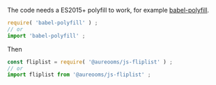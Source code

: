 The code needs a ES2015+ polyfill to work, for example
[babel-polyfill](https://babeljs.io/docs/usage/polyfill).
```js
require( 'babel-polyfill' ) ;
// or
import 'babel-polyfill' ;
```

Then
```js
const fliplist = require( '@aureooms/js-fliplist' ) ;
// or
import fliplist from '@aureooms/js-fliplist' ;
```
